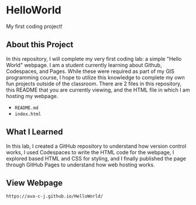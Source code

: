 # HelloWorld
My first coding project!

## About this Project
In this repository, I will complete my very first coding lab: a simple "Hello World" webpage. I am a student currently learning about Github, Codespaces, and Pages. While these were required as part of my GIS programming course, I hope to utilize this knowledge to complete my own fun projects outside of the classroom.
There are 2 files in this repository, this README that you are currently viewing, and the HTML file in which I am hosting my webpage.
- `README.md`
- `index.html`

## What I Learned
In this lab, I created a GitHub repository to understand how version control works, I used Codespaces to write the HTML code for the webpage, I explored based HTML and CSS for styling, and I finally published the page through GitHub Pages to understand how web hosting works.

## View Webpage
`https://ava-c-j.github.io/HelloWorld/`
